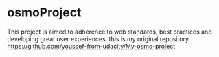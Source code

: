# osmoProject
This project is aimed to adherence to web standards, best practices and  developing great user experiences.
this is my original repository https://github.com/youssef-from-udacity/My-osmo-project
